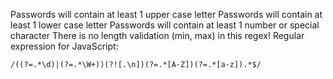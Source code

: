 Passwords will contain at least 1 upper case letter
Passwords will contain at least 1 lower case letter
Passwords will contain at least 1 number or special character
There is no length validation (min, max) in this regex!
Regular expression for JavaScript:

`/((?=.*\d)|(?=.*\W+))(?![.\n])(?=.*[A-Z])(?=.*[a-z]).*$/`

